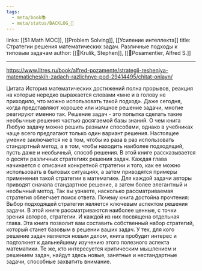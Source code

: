 ```yaml
---
tags:
  - meta/book📚
  - meta/status/BACKLOG_🌰
---
```

 links: [[51 Math MOC]], [[Problem Solving]], [[Усиление интеллекта]]
title: Стратегии решения математических задач. Различные подходы к типовым задачам
author: [[👤Krulik, Stephen]], [[👤Posamentier, Alfred S.]]

---

https://www.litres.ru/book/alfred-pozamente/strategii-resheniya-matematicheskih-zadach-razlichnye-pod-29414495/chitat-onlayn/

Цитата
История математических достижений полна прорывов, реакция на которые нередко выражается словами «мне и в голову не приходило, что можно использовать такой подход». Даже сегодня, когда представляют хорошее или изящное решение задачи, многие реагируют именно так. Решение задач - это попытка сделать такие необычные решения частью досягаемой базы знаний.
О чем книга
Любую задачу можно решить разными способами, однако в учебниках чаще всего предлагают только один вариант решения. Настоящее умение заключается не в том, чтобы из раза в раз использовать стандартный метод, а в том, чтобы находить наиболее подходящий, пусть даже и необычный, способ решения.
В этой книге рассказывается о десяти различных стратегиях решения задач. Каждая глава начинается с описания конкретной стратегии и того, как ее можно использовать в бытовых ситуациях, а затем приводятся примеры применения такой стратегии в математике. Для каждой задачи авторы приводят сначала стандартное решение, а затем более элегантный и необычный метод. Так вы узнаете, насколько рассматриваемая стратегия облегчает поиск ответа.
Почему книга достойна прочтения:
Выбор подходящей стратегии является ключевым аспектом решения задачи.
В этой книге рассматриваются наиболее ценные, с точки зрения авторов, стратегии. И каждой из них посвящена отдельная глава.
Эта книга позволит вам составить собственный набор стратегий, который станет базовым в решении ваших задач.
У тех, для кого решение задач является новым делом, книга пробудит интерес и подтолкнет к дальнейшему изучению этого полезного аспекта математики.
Те же, кто интересуется критическим мышлением и решением задач, найдут здесь новые, занятные и нестандартные задачи, способные захватить внимание.
